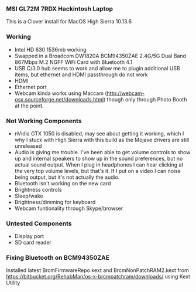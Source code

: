 ###  MSI GL72M 7RDX Hackintosh Laptop

This is a Clover install for MacOS High Sierra 10.13.6

### Working 

- Intel HD 630 1536mb working
- Swapped in a Broadcom DW1820A BCM94350ZAE 2.4G/5G Dual Band 867Mbps M.2 NGFF WiFi Card with Bluetooth 4.1  
- USB C/3.0 hub seems to work and allow me to plugin additional USB items, but ethernet and HDMI passthrough do not work
- HDMI
- Ethernet port
- Webcam kinda works using Maccam (http://webcam-osx.sourceforge.net/downloads.html) though only through Photo Booth at the point. 

### Not Working Components

- nVidia GTX 1050 is disabled, may see about getting it working, which I why I stuck with High Sierra with this build as the Mojave drivers are still unreleased
- Audio is giving me trouble. I've been able to get volume controls to show up and internal speakers to show up in the sound preferences, but no actual sound output. When I plug in headphones I can hear clicking at the very top volume levels, but that's it. If I put on a video I can noise being output, but it's not actually the audio.
- Bluetooth isn't working on the new card
- Brightness controls
- Sleep/wake
- Brightness/dimming for keyboard
- Webcam funtionality through Skype/browser

### Untested Components
- Display port
- SD card reader


### Fixing Bluetooth on BCM94350ZAE

Installed latest BrcmFirmwareRepo.kext and BrcmNonPatchRAM2.kext from https://bitbucket.org/RehabMan/os-x-brcmpatchram/downloads/ using Kext Utility